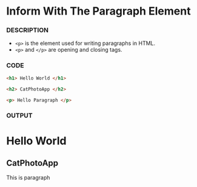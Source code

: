 # Inform With The Paragraph Element

### DESCRIPTION
* `<p>` is the element used for writing paragraphs in HTML.
* `<p>` and `</p>` are opening and closing tags.

### CODE

```html
<h1> Hello World </h1>

<h2> CatPhotoApp </h2>

<p> Hello Paragraph </p>
```

### OUTPUT

<h1> Hello World </h1>

<h2> CatPhotoApp </h2>

<p> This is paragraph</p> 

 
